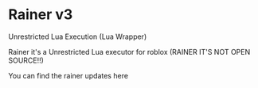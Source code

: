 # Rainer v3
Unrestricted Lua Execution (Lua Wrapper)


Rainer it's a Unrestricted Lua executor for roblox (RAINER IT'S NOT OPEN SOURCE!!) 

You can find the rainer updates here
